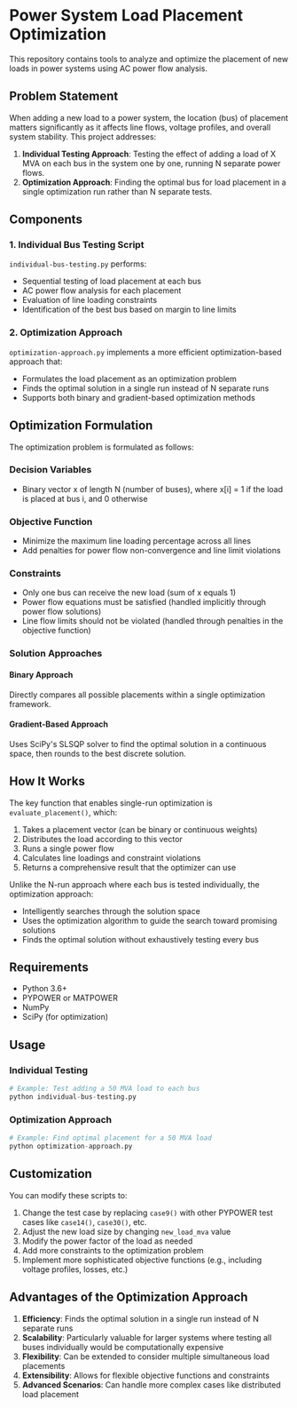 # Power System Load Placement Optimization

This repository contains tools to analyze and optimize the placement of new loads in power systems using AC power flow analysis.

## Problem Statement

When adding a new load to a power system, the location (bus) of placement matters significantly as it affects line flows, voltage profiles, and overall system stability. This project addresses:

1. **Individual Testing Approach**: Testing the effect of adding a load of X MVA on each bus in the system one by one, running N separate power flows.
2. **Optimization Approach**: Finding the optimal bus for load placement in a single optimization run rather than N separate tests.

## Components

### 1. Individual Bus Testing Script

`individual-bus-testing.py` performs:
- Sequential testing of load placement at each bus
- AC power flow analysis for each placement
- Evaluation of line loading constraints
- Identification of the best bus based on margin to line limits

### 2. Optimization Approach

`optimization-approach.py` implements a more efficient optimization-based approach that:
- Formulates the load placement as an optimization problem
- Finds the optimal solution in a single run instead of N separate runs
- Supports both binary and gradient-based optimization methods

## Optimization Formulation

The optimization problem is formulated as follows:

### Decision Variables
- Binary vector x of length N (number of buses), where x[i] = 1 if the load is placed at bus i, and 0 otherwise

### Objective Function
- Minimize the maximum line loading percentage across all lines
- Add penalties for power flow non-convergence and line limit violations

### Constraints
- Only one bus can receive the new load (sum of x equals 1)
- Power flow equations must be satisfied (handled implicitly through power flow solutions)
- Line flow limits should not be violated (handled through penalties in the objective function)

### Solution Approaches

#### Binary Approach
Directly compares all possible placements within a single optimization framework.

#### Gradient-Based Approach
Uses SciPy's SLSQP solver to find the optimal solution in a continuous space, then rounds to the best discrete solution.

## How It Works

The key function that enables single-run optimization is `evaluate_placement()`, which:

1. Takes a placement vector (can be binary or continuous weights)
2. Distributes the load according to this vector
3. Runs a single power flow
4. Calculates line loadings and constraint violations
5. Returns a comprehensive result that the optimizer can use

Unlike the N-run approach where each bus is tested individually, the optimization approach:
- Intelligently searches through the solution space
- Uses the optimization algorithm to guide the search toward promising solutions
- Finds the optimal solution without exhaustively testing every bus

## Requirements

- Python 3.6+
- PYPOWER or MATPOWER
- NumPy
- SciPy (for optimization)

## Usage

### Individual Testing

```python
# Example: Test adding a 50 MVA load to each bus
python individual-bus-testing.py
```

### Optimization Approach

```python
# Example: Find optimal placement for a 50 MVA load
python optimization-approach.py
```

## Customization

You can modify these scripts to:

1. Change the test case by replacing `case9()` with other PYPOWER test cases like `case14()`, `case30()`, etc.
2. Adjust the new load size by changing `new_load_mva` value
3. Modify the power factor of the load as needed
4. Add more constraints to the optimization problem
5. Implement more sophisticated objective functions (e.g., including voltage profiles, losses, etc.)

## Advantages of the Optimization Approach

1. **Efficiency**: Finds the optimal solution in a single run instead of N separate runs
2. **Scalability**: Particularly valuable for larger systems where testing all buses individually would be computationally expensive
3. **Flexibility**: Can be extended to consider multiple simultaneous load placements
4. **Extensibility**: Allows for flexible objective functions and constraints
5. **Advanced Scenarios**: Can handle more complex cases like distributed load placement
